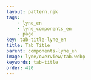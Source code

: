 ```yaml
---
layout: pattern.njk
tags:
    - lyne_en
    - lyne_components_en
    - page
key: tab-title-lyne_en
title: Tab Title
parent: components-lyne_en
image: lyne/overview/tab.webp
keywords: tab-title
order: 420
---
```

